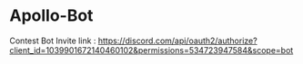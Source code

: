 # Apollo-Bot
Contest Bot
Invite link  : https://discord.com/api/oauth2/authorize?client_id=1039901672140460102&permissions=534723947584&scope=bot
